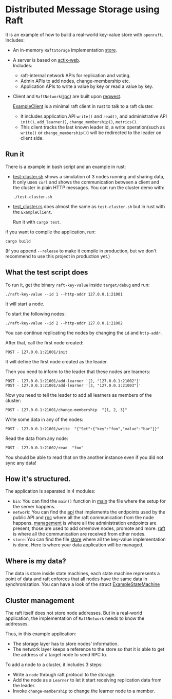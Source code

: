 # Distributed Message Storage using Raft

It is an example of how to build a real-world key-value store with `openraft`.
Includes:

- An in-memory `RaftStorage` implementation [store](./src/store/store.rs).

- A server is based on [actix-web](https://docs.rs/actix-web/4.0.0-rc.2).  
  Includes:

  - raft-internal network APIs for replication and voting.
  - Admin APIs to add nodes, change-membership etc.
  - Application APIs to write a value by key or read a value by key.

- Client and `RaftNetwork`([rpc](./src/network/raft_network_impl)) are built upon [reqwest](https://docs.rs/reqwest).

  [ExampleClient](./src/client.rs) is a minimal raft client in rust to talk to a raft cluster.

  - It includes application API `write()` and `read()`, and administrative API `init()`, `add_learner()`, `change_membership()`, `metrics()`.
  - This client tracks the last known leader id, a write operation(such as `write()` or `change_membership()`) will be redirected to the leader on client side.

## Run it

There is a example in bash script and an example in rust:

- [test-cluster.sh](./test-cluster.sh) shows a simulation of 3 nodes running and sharing data,
  It only uses `curl` and shows the communication between a client and the cluster in plain HTTP messages.
  You can run the cluster demo with:

  ```shell
  ./test-cluster.sh
  ```

- [test_cluster.rs](./tests/cluster/test_cluster.rs) does almost the same as `test-cluster.sh` but in rust
  with the `ExampleClient`.

  Run it with `cargo test`.

if you want to compile the application, run:

```shell
cargo build
```

(If you append `--release` to make it compile in production, but we don't recommend to use
this project in production yet.)

## What the test script does

To run it, get the binary `raft-key-value` inside `target/debug` and run:

```shell
./raft-key-value --id 1 --http-addr 127.0.0.1:21001
```

It will start a node.

To start the following nodes:

```shell
./raft-key-value --id 2 --http-addr 127.0.0.1:21002
```

You can continue replicating the nodes by changing the `id` and `http-addr`.

After that, call the first node created:

```
POST - 127.0.0.1:21001/init
```

It will define the first node created as the leader.

Then you need to inform to the leader that these nodes are learners:

```
POST - 127.0.0.1:21001/add-learner '[2, "127.0.0.1:21002"]'
POST - 127.0.0.1:21001/add-learner '[3, "127.0.0.1:21003"]'
```

Now you need to tell the leader to add all learners as members of the cluster:

```
POST - 127.0.0.1:21001/change-membership  "[1, 2, 3]"
```

Write some data in any of the nodes:

```
POST - 127.0.0.1:21001/write  "{"Set":{"key":"foo","value":"bar"}}"
```

Read the data from any node:

```
POST - 127.0.0.1:21002/read  "foo"
```

You should be able to read that on the another instance even if you did not sync any data!

## How it's structured.

The application is separated in 4 modules:

- `bin`: You can find the `main()` function in [main](./src/bin/main.rs) the file where the setup for the server happens.
- `network`: You can find the [api](./src/network/api.rs) that implements the endpoints used by the public API and [rpc](./src/network/raft_network_impl) where all the raft communication from the node happens. [management](./src/network/management.rs) is where all the administration endpoints are present, those are used to add orremove nodes, promote and more. [raft](./src/network/raft.rs) is where all the communication are received from other nodes.
- `store`: You can find the file [store](./src/store/mod.rs) where all the key-value implementation is done. Here is where your data application will be managed.

## Where is my data?

The data is store inside state machines, each state machine represents a point of data and
raft enforces that all nodes have the same data in synchronization. You can have a look of
the struct [ExampleStateMachine](./src/store/mod.rs)

## Cluster management

The raft itself does not store node addresses.
But in a real-world application, the implementation of `RaftNetwork` needs to know the addresses.

Thus, in this example application:

- The storage layer has to store nodes' information.
- The network layer keeps a reference to the store so that it is able to get the address of a target node to send RPC to.

To add a node to a cluster, it includes 3 steps:

- Write a `node` through raft protocol to the storage.
- Add the node as a `Learner` to let it start receiving replication data from the leader.
- Invoke `change-membership` to change the learner node to a member.

